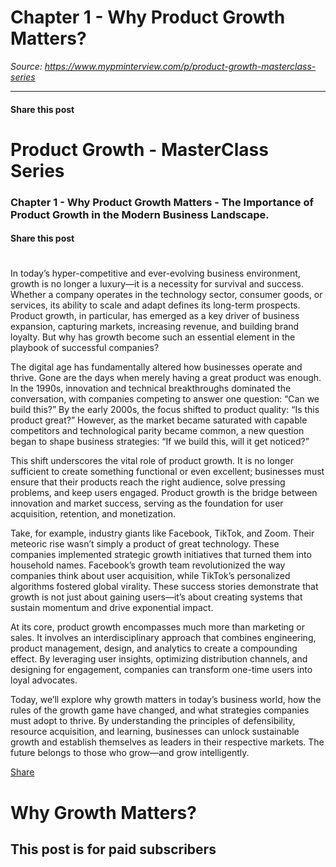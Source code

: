 # Chapter 1 - Why Product Growth Matters?

*Source: https://www.mypminterview.com/p/product-growth-masterclass-series*

---

#### Share this post

# Product Growth - MasterClass Series

### Chapter 1 - Why Product Growth Matters - The Importance of Product Growth in the Modern Business Landscape.

#### Share this post

# 

In today’s hyper-competitive and ever-evolving business environment, growth is no longer a luxury—it is a necessity for survival and success. Whether a company operates in the technology sector, consumer goods, or services, its ability to scale and adapt defines its long-term prospects. Product growth, in particular, has emerged as a key driver of business expansion, capturing markets, increasing revenue, and building brand loyalty. But why has growth become such an essential element in the playbook of successful companies?

The digital age has fundamentally altered how businesses operate and thrive. Gone are the days when merely having a great product was enough. In the 1990s, innovation and technical breakthroughs dominated the conversation, with companies competing to answer one question: “Can we build this?” By the early 2000s, the focus shifted to product quality: “Is this product great?” However, as the market became saturated with capable competitors and technological parity became common, a new question began to shape business strategies: “If we build this, will it get noticed?”

This shift underscores the vital role of product growth. It is no longer sufficient to create something functional or even excellent; businesses must ensure that their products reach the right audience, solve pressing problems, and keep users engaged. Product growth is the bridge between innovation and market success, serving as the foundation for user acquisition, retention, and monetization.

Take, for example, industry giants like Facebook, TikTok, and Zoom. Their meteoric rise wasn’t simply a product of great technology. These companies implemented strategic growth initiatives that turned them into household names. Facebook’s growth team revolutionized the way companies think about user acquisition, while TikTok’s personalized algorithms fostered global virality. These success stories demonstrate that growth is not just about gaining users—it’s about creating systems that sustain momentum and drive exponential impact.

At its core, product growth encompasses much more than marketing or sales. It involves an interdisciplinary approach that combines engineering, product management, design, and analytics to create a compounding effect. By leveraging user insights, optimizing distribution channels, and designing for engagement, companies can transform one-time users into loyal advocates.

Today, we’ll explore why growth matters in today’s business world, how the rules of the growth game have changed, and what strategies companies must adopt to thrive. By understanding the principles of defensibility, resource acquisition, and learning, businesses can unlock sustainable growth and establish themselves as leaders in their respective markets. The future belongs to those who grow—and grow intelligently.

[Share](https://www.mypminterview.com/p/product-growth-masterclass-series?utm_source=substack&utm_medium=email&utm_content=share&action=share)



# Why Growth Matters?

## This post is for paid subscribers

